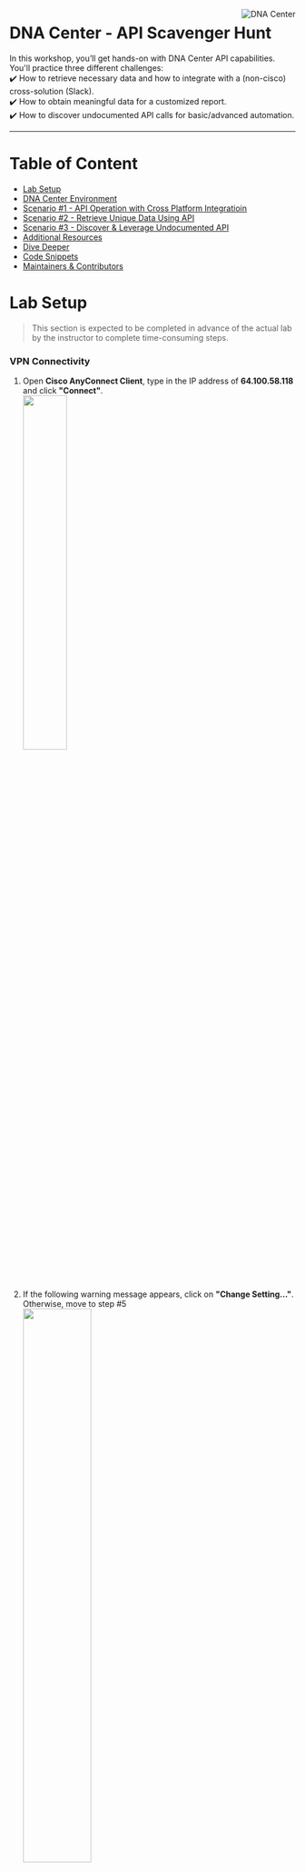 [<img align="right" src="https://github.com/chaudharyrr/AS-Delivery-CiscoLiveSanDiego2019/blob/master/DEVNET-2178/pics/general/ciscoDNAC1.png" title="DNA Center">](https://www.cisco.com/c/en/us/products/cloud-systems-management/dna-center/index.html)

# DNA Center - API Scavenger Hunt
In this workshop, you’ll get hands-on with DNA Center API capabilities. You'll practice three different challenges: <br />
:heavy_check_mark: How to retrieve necessary data and how to integrate with a (non-cisco) cross-solution (Slack). <br />
:heavy_check_mark: How to obtain meaningful data for a customized report. <br />
:heavy_check_mark: How to discover undocumented API calls for basic/advanced automation. <br />

---
# Table of Content
* [Lab Setup](#lab-setup)
* [DNA Center Environment](#dna-center-environment)
* [Scenario #1 - API Operation with Cross Platform Integratioin](#scenario-1)
* [Scenario #2 - Retrieve Unique Data Using API](#scenario-2)
* [Scenario #3 - Discover & Leverage Undocumented API](#scenario-3)
* [Additional Resources](#additional-resources)
* [Dive Deeper](#dive-deeper)
* [Code Snippets](#code-snippets)
* [Maintainers & Contributors](#maintainers--contributors)

# Lab Setup
> This section is expected to be completed in advance of the actual lab by the instructor to complete time-consuming steps.
### VPN Connectivity
1.	Open **Cisco AnyConnect Client**, type in the IP address of **64.100.58.118** and click **"Connect"**.<br />
    <img src="https://github.com/chaudharyrr/AS-Delivery-CiscoLiveSanDiego2019/blob/master/DEVNET-2178/pics/vpnConnectivity/vpnConnect1.png" width="40%" height="40%">

2.	If the following warning message appears, click on **"Change Setting..."**. Otherwise, move to step #5<br />
    <img src="https://github.com/chaudharyrr/AS-Delivery-CiscoLiveSanDiego2019/blob/master/DEVNET-2178/pics/vpnConnectivity/vpnConnect2.png" width="50%" height="50%">

3.	Uncheck the  **“Block connections to untrusted servers”** option (it's the last one) and close the window. <br />
    <img src="https://github.com/chaudharyrr/AS-Delivery-CiscoLiveSanDiego2019/blob/master/DEVNET-2178/pics/vpnConnectivity/vpnConnect3.png" width="40%" height="40%">

4.	Re-establish the VPN connection by clicking **"Connect** again. <br />
    <img src="https://github.com/chaudharyrr/AS-Delivery-CiscoLiveSanDiego2019/blob/master/DEVNET-2178/pics/vpnConnectivity/vpnConnect1.png" width="40%" height="40%">

5.	A new warning message would appear, click **"Connect Anyway"**. <br />
    <img src="https://github.com/chaudharyrr/AS-Delivery-CiscoLiveSanDiego2019/blob/master/DEVNET-2178/pics/vpnConnectivity/vpnConnect4.png" width="50%" height="50%">

6.	When the login prompt appears, type in the following **Username** and **Password**. Once done, click **OK**. <br />

    ```yaml
    Username: scmcdona
    Password: CLus2019!
    ```

    <img src="https://github.com/chaudharyrr/AS-Delivery-CiscoLiveSanDiego2019/blob/master/DEVNET-2178/pics/vpnConnectivity/vpnConnect5.png" width="40%" height="40%">

### Repo Clone
7. Open a **Terminal** window (Press CMD + Space, type "Terminal" and hit return). <br />

8. Clone the lab code to your workstation (Copy & Paste the commands below). <br />

    ```concole
    cd /tmp
    git clone https://github.com/chaudharyrr/AS-Delivery-CiscoLiveSanDiego2019/
    cd AS-Delivery-CiscoLiveSanDiego2019/DEVNET-2178/scripts
    ```

### Lab Initialization
9. From the terminal window, run **`./setup.sh`** to initialize the lab environment. This will create a Python virtual environment, activate it, and install prerequisites. <br />

:warning:**Note: This step may take 1 - 2 minutes.**

<details>
      <summary>Sample Setup Output"</summary>

  ```concole
  Setting up the workstation environment for the lab.

  Creating Python 3 Virtual Environment
  Collecting requests (from -r requirements.txt (line 1))
    Using cached https://files.pythonhosted.org/packages/ff/17/5cbb026005115301a8fb2f9b0e3e8d32313142fe8b617070e7baad20554f/requests-2.20.1-py2.py3-none-any.whl
  Collecting pyOpenSSL (from -r requirements.txt (line 2))
    Using cached https://files.pythonhosted.org/packages/96/af/9d29e6bd40823061aea2e0574ccb2fcf72bfd6130ce53d32773ec375458c/pyOpenSSL-18.0.0-py2.py3-none-any.whl
  Collecting ndg-httpsclient (from -r requirements.txt (line 3))
    Using cached https://files.pythonhosted.org/packages/fb/67/c2f508c00ed2a6911541494504b7cac16fe0b0473912568df65fd1801132/ndg_httpsclient-0.5.1-py3-none-any.whl
  Collecting pyasn1 (from -r requirements.txt (line 4))
    Using cached https://files.pythonhosted.org/packages/d1/a1/7790cc85db38daa874f6a2e6308131b9953feb1367f2ae2d1123bb93a9f5/pyasn1-0.4.4-py2.py3-none-any.whl
  Collecting tabulate (from -r requirements.txt (line 5))
    Using cached https://files.pythonhosted.org/packages/12/c2/11d6845db5edf1295bc08b2f488cf5937806586afe42936c3f34c097ebdc/tabulate-0.8.2.tar.gz
  Collecting six (from -r requirements.txt (line 6))
    Using cached https://files.pythonhosted.org/packages/67/4b/141a581104b1f6397bfa78ac9d43d8ad29a7ca43ea90a2d863fe3056e86a/six-1.11.0-py2.py3-none-any.whl
  Collecting slackclient (from -r requirements.txt (line 7))
    Using cached https://files.pythonhosted.org/packages/0d/2f/1378e64a843a5a8a83d73caa59ac88c36c67e2b41ac0fab3422080ff13bd/slackclient-1.3.0-py2.py3-none-any.whl
  Collecting simple-crypt (from -r requirements.txt (line 8))
    Using cached https://files.pythonhosted.org/packages/60/66/5bf6feb073f715a61492f8a6d444ad3d884ada71af317ce7a9c80bebee60/simple-crypt-4.1.7.tar.gz
  Collecting idna<2.8,>=2.5 (from requests->-r requirements.txt (line 1))
    Using cached https://files.pythonhosted.org/packages/4b/2a/0276479a4b3caeb8a8c1af2f8e4355746a97fab05a372e4a2c6a6b876165/idna-2.7-py2.py3-none-any.whl
  Collecting urllib3<1.25,>=1.21.1 (from requests->-r requirements.txt (line 1))
    Using cached https://files.pythonhosted.org/packages/62/00/ee1d7de624db8ba7090d1226aebefab96a2c71cd5cfa7629d6ad3f61b79e/urllib3-1.24.1-py2.py3-none-any.whl
  Collecting certifi>=2017.4.17 (from requests->-r requirements.txt (line 1))
    Using cached https://files.pythonhosted.org/packages/56/9d/1d02dd80bc4cd955f98980f28c5ee2200e1209292d5f9e9cc8d030d18655/certifi-2018.10.15-py2.py3-none-any.whl
  Collecting chardet<3.1.0,>=3.0.2 (from requests->-r requirements.txt (line 1))
    Using cached https://files.pythonhosted.org/packages/bc/a9/01ffebfb562e4274b6487b4bb1ddec7ca55ec7510b22e4c51f14098443b8/chardet-3.0.4-py2.py3-none-any.whl
  Collecting cryptography>=2.2.1 (from pyOpenSSL->-r requirements.txt (line 2))
    Using cached https://files.pythonhosted.org/packages/18/d5/7f725ac9ff162c93f67087414961b8256019527093d31e4c1fa9c377170a/cryptography-2.4.2-cp34-abi3-macosx_10_6_intel.whl
  Collecting websocket-client<1.0a0,>=0.35 (from slackclient->-r requirements.txt (line 7))
    Using cached https://files.pythonhosted.org/packages/26/2d/f749a5c82f6192d77ed061a38e02001afcba55fe8477336d26a950ab17ce/websocket_client-0.54.0-py2.py3-none-any.whl
  Collecting pycrypto (from simple-crypt->-r requirements.txt (line 8))
    Using cached https://files.pythonhosted.org/packages/60/db/645aa9af249f059cc3a368b118de33889219e0362141e75d4eaf6f80f163/pycrypto-2.6.1.tar.gz
  Collecting cffi!=1.11.3,>=1.7 (from cryptography>=2.2.1->pyOpenSSL->-r requirements.txt (line 2))
    Using cached https://files.pythonhosted.org/packages/8e/be/40b1bc2c3221acdefeb9dab6773d43cda7543ed0d8c8df8768f05af2d01e/cffi-1.11.5-cp36-cp36m-macosx_10_6_intel.whl
  Collecting asn1crypto>=0.21.0 (from cryptography>=2.2.1->pyOpenSSL->-r requirements.txt (line 2))
    Using cached https://files.pythonhosted.org/packages/ea/cd/35485615f45f30a510576f1a56d1e0a7ad7bd8ab5ed7cdc600ef7cd06222/asn1crypto-0.24.0-py2.py3-none-any.whl
  Collecting pycparser (from cffi!=1.11.3,>=1.7->cryptography>=2.2.1->pyOpenSSL->-r requirements.txt (line 2))
    Using cached https://files.pythonhosted.org/packages/68/9e/49196946aee219aead1290e00d1e7fdeab8567783e83e1b9ab5585e6206a/pycparser-2.19.tar.gz
  Installing collected packages: idna, urllib3, certifi, chardet, requests, six, pycparser, cffi, asn1crypto, cryptography, pyOpenSSL, pyasn1, ndg-httpsclient, tabulate, websocket-client, slackclient, pycrypto, simple-crypt
    Running setup.py install for pycparser ... done
    Running setup.py install for tabulate ... done
    Running setup.py install for pycrypto ... done
    Running setup.py install for simple-crypt ... done
  Successfully installed asn1crypto-0.24.0 certifi-2018.10.15 cffi-1.11.5 chardet-3.0.4 cryptography-2.4.2 idna-2.7 ndg-httpsclient-0.5.1 pyOpenSSL-18.0.0 pyasn1-0.4.4 pycparser-2.19 pycrypto-2.6.1 requests-2.20.1 simple-crypt-4.1.7 six-1.11.0 slackclient-1.3.0 tabulate-0.8.2 urllib3-1.24.1 websocket-client-0.54.0
  You are using pip version 9.0.1, however version 18.1 is available.
  You should consider upgrading via the 'pip install --upgrade pip' command.

  Setup complete.  To begin the lab run:

   source start
 ```
</details>

### Lab Startup
10. Run **`source start`** to prepare the workstation and to activate the pre-created Python virtual environment. <br />

<details>
  <summary>Sample Start Output</summary>

 ```concole
  Preparing the Workstation to Run this lab

  Note: This command script should be run with 'source start'
  to prepare the active terminal session.

  Activating Python Virtual Environment
  Opening Incognito browser windows for lab
 ```
</details>

### DNA Center and Slack Login
11. From the Incognito web browser, sign in to **DNA Center** using your assigned **Username** and **Password** and to **Slack** (ciscolive-workspace) using your assigned **Email Address** and **Password** (please check the  **[table](#login-information)** below for your credentials). For example: <br />
    <img src="https://github.com/chaudharyrr/AS-Delivery-CiscoLiveSanDiego2019/blob/master/DEVNET-2178/pics/general/slackLogin1_2.png" width="40%" height="40%">

12. In Slack portal, make sure that you see the welcome message in the **"# ciscolive-SD-2019"** channel. <br />
    <img src="hhttps://github.com/chaudharyrr/AS-Delivery-CiscoLiveSanDiego2019/blob/master/DEVNET-2178/pics/general/slackLogin3_2.png" width="50%" height="50%">

--------------------------------------------------------------------------------------------------

# DNA Center Environment
<div align="right">
    <b><a href="#table-of-content">↥ back to top</a></b>
</div>

### Login Information

|User   |DNA Center IP|DNA Center Username|DNA Center Password     |Slack Username |Slack Password     |
|:-----:|:-------------:|:------:|:-----------:|:------------------------------:|:-----------:|
|**User1**|`172.31.37.71`|`admin1`|`ciscolive123!`|`admin.1@ciscoliveSanDiego2019.com`|`ciscolive123!`|
|**User2**|`172.31.37.71`|`admin2`|`ciscolive123!`|`admin.2@ciscoliveSanDiego2019.com`|`ciscolive123!`|
|**User3**|`172.31.37.71`|`admin3`|`ciscolive123!`|`admin.3@ciscoliveSanDiego2019.com`|`ciscolive123!`|
|**User4**|`172.31.37.71`|`admin4`|`ciscolive123!`|`admin.4@ciscoliveSanDiego2019.com`|`ciscolive123!`|
|**User5**|`172.31.37.71`|`admin5`|`ciscolive123!`|`admin.5@ciscoliveSanDiego2019.com`|`ciscolive123!`|
|**User6**|`172.31.37.71`|`admin6`|`ciscolive123!`|`admin.6@ciscoliveSanDiego2019.com`|`ciscolive123!`|
|**User7**|`172.31.37.71`|`admin7`|`ciscolive123!`|`admin.7@ciscoliveSanDiego2019.com`|`ciscolive123!`|
|**User8**|`172.31.37.71`|`admin8`|`ciscolive123!`|`admin.8@ciscoliveSanDiego2019.com`|`ciscolive123!`|
|**User9**|`172.31.37.71`|`admin9`|`ciscolive123!`|`admin.9@ciscoliveSanDiego2019.com`|`ciscolive123!`|
|**User10**|`172.31.37.71`|`admin10`|`ciscolive123!`|`admin.10@ciscoliveSanDiego2019.com`|`ciscolive123!`|

--------------------------------------------------------------------------------------------------

# Scenario #1
<div align="right">
    <b><a href="#table-of-content">↥ back to top</a></b>
</div>

![alt text](https://github.com/chaudharyrr/AS-Delivery-CiscoLiveSanDiego2019/blob/master/DEVNET-2178/pics/storyStrip/story1/story1.png)
### Lab Objectives & Flow
![alt text](https://github.com/chaudharyrr/AS-Delivery-CiscoLiveSanDiego2019/blob/master/DEVNET-2178/pics/storyStrip/story1/lab1Flow.png) <br />

13. Let us quickly review the DNA Center "Network Discovery" API calls in **[Cisco documentation](https://developer.cisco.com/site/dna-center-rest-api/)** (please right-click and open in a new tab).

<img src="https://github.com/chaudharyrr/AS-Delivery-CiscoLiveSanDiego2019/blob/master/DEVNET-2178/pics/general/DidYouKnow.png" width="7%" height="7%">**In DNA Center 1.2.10, there are 146 documented API calls. Many of them, have additional sub-options/calls**. <br />

14. right-click (open in a new tab) on the following POST API call to get in-depth information about all the available data types. <br />
<p align="center">
    <a href="https://developer.cisco.com/site/dna-center-rest-api/"><img src="https://github.com/chaudharyrr/AS-Delivery-CiscoLiveSanDiego2019/blob/master/DEVNET-2178/pics/discoveryAPICalls/discoveryAPI1.png" title="DNA Center API Calls" align="center" /></a>
</p>

15. In this lab, we will trigger an IP-range discovery from CLI, leveraging several DNA Center and Slack API calls, using Python scripting. Due to time constraint, the script was already created. <br />
To execute the script, copy and paste the following command in the terminal: **`python autoDiscovery_viaIPRange.py`**  <br />

16. Please enter the following information to start the device discovery: (IP Address value is pre filled to save time) <br />

|Prompt   | Input |
|:-----|:-------------|
|IP Address | **`172.31.37.71`** |
|Username | For example: **`admin1`** |
|Password | **`ciscolive123!`** |
|IP Range | **`7.1.1.1-7.1.1.254`** |
|Your First and Last Name | For example: **`John Doe`** |
|Slack Password | **`ciscolive123!`** |

:warning:**Please check the [table](#login-information) above for your assigned credentials.** <br />
:warning:**In case of typos, please click on "control C" to stop the script execution. After that, copy and paste `python autoDiscovery_viaIPRange.py` to restart this exercise.**

An example of script execution: <br />
    ![alt text](https://github.com/chaudharyrr/AS-Delivery-CiscoLiveSanDiego2019/blob/master/DEVNET-2178/pics/storyStrip/story1/Discovery1_3.png) <br />

17. In DNA Center, click on the **"Find New Devices"** hyperlink (located under the **"Network Devices"** section) to reach the **Discovery** page and check the the following (Another option is to click on the **rubric cub** icon (upper right), and select **Discovery**): <br />
<img src="https://github.com/chaudharyrr/AS-Delivery-CiscoLiveSanDiego2019/blob/master/DEVNET-2178/pics/storyStrip/story1/Discovery0.png" width="30%" height="30%">

* **DNA Center Discovery Window** - On the left-hand side, look for your discovery job (Hint: Search for your first and last name). <br />

    <details>
      <summary>Example of Discovery Operation</summary>
      <img align="left" src="https://github.com/chaudharyrr/AS-Delivery-CiscoLiveSanDiego2019/blob/master/DEVNET-2178/pics/storyStrip/story1/Discovery2.png" title="Discovery Operation">
    </details>

* **Slack Web Client** - What just happened? :smiley: (Hint: Check the **"# ciscolive-sd-2019"** channel).  <br />

    <details>
      <summary>Example of Slack Web Client Notification</summary>
      <img align="left" src="https://github.com/chaudharyrr/AS-Delivery-CiscoLiveSanDiego2019/blob/master/DEVNET-2178/pics/storyStrip/story1/Discovery3.png" title="Slack Web Client Notification"><br /><br />
    </details><br /><br /><br /><br />

## Section Summary and Key Points
<table>
<tr>
<td>
  By running the DNA Center Discovery script, DNA Center auto-started a discovery process based on a user-defined IP Address range. The script also notified the group Slack channel about the discovery operation. All these operations were done using (published) API calls wrapped in a python script. A similar Discovery script, using an input file,  was created as well. Please contact the instructors for additional information.
</td>
</tr>
</table>

--------------------------------------------------------------------------------------------------

# Scenario #2
<div align="right">
    <b><a href="#table-of-content">↥ back to top</a></b>
</div>

![alt text](https://github.com/chaudharyrr/AS-Delivery-CiscoLiveSanDiego2019/blob/master/DEVNET-2178/pics/storyStrip/story2/story2.png) <br />
### Lab Objectives and Flow
![alt text](https://github.com/chaudharyrr/AS-Delivery-CiscoLiveSanDiego2019/blob/master/DEVNET-2178/pics/storyStrip/story2/lab2Flow.png)

18. Let us review the available DNA Center "Interfaces" API calls in **[Cisco documentation](https://developer.cisco.com/site/dna-center-rest-api/)**. (Hint: Search for ***"Get all interfaces"*** ) <br />

19. right-click on the following GET API call to get in-depth information about all the available data types. <br />
<p align="center">
    <a href="https://pubhub.devnetcloud.com/media/dna-center-api-1210/docs/swagger_dnacp_1210_annotated.html#!/Devices/getAllInterfaces"><img src="https://github.com/chaudharyrr/AS-Delivery-CiscoLiveSanDiego2019/blob/master/DEVNET-2178/pics/storyStrip/story2/newReport1.png" title="DNA Center API Calls" align="center" /></a>
</p>

20. Review the available data (i.e., response) of this API call. <br /> Do you see any value that may help with?

    ```yaml
    {
      "response": [
        {
          "adminStatus": "string",
          "className": "string",
          "description": "string",
          "deviceId": "string",
          "duplex": "string",
          "id": "string",
          "ifIndex": "string",
          "instanceTenantId": "string",
          "instanceUuid": "string",
          "interfaceType": "string",
          "ipv4Address": "string",
          "ipv4Mask": "string",
          "isisSupport": "string",
          "lastUpdated": "string",
          "macAddress": "string",
          "mappedPhysicalInterfaceId": "string",
          "mappedPhysicalInterfaceName": "string",
          "mediaType": "string",
          "nativeVlanId": "string",
          "ospfSupport": "string",
          "pid": "string",
          "portMode": "string",
          "portName": "string",
          "portType": "string",
          "serialNo": "string",
          "series": "string",
     =>   "speed": "string",  <=
          "status": "string",
          "vlanId": "string",
          "voiceVlan": "string"
        }
      ],
      "version": "string"
    }
    ```

21. **Great Job, you have found it!** :thumbsup: <br /> In this exercise, we will trigger specific API calls, leveraging two DNA Center API calls and Python scripting. Due to time constraint, the python script was already created. <br /> To execute the script, copy and paste the following command in the terminal: **`python autoReport_IFSpeedConf.py`**  <br />

22. Please enter the following information to generate the report: (IP Address value is pre filled to save time) <br />

|Prompt   | Input |
|:-----|:-------------|
|IP Address | **`172.31.37.71`** |
|Username | For example: **`admin1`** |
|Password | **`ciscolive123!`** |

:warning:**Please check the [table](#login-information) above for your assigned credentials.** <br />
:warning:**In case of typos, please click on "control C" to stop the script execution. After that, copy and paste `python autoReport_IFSpeedConf.py` to restart this exercise.** <br />
:warning:**It is recommended to expand the Terminal window to 160x70 for optimal view.** <br />

An example of script execution: <br />
    ![alt text](https://github.com/chaudharyrr/AS-Delivery-CiscoLiveSanDiego2019/blob/master/DEVNET-2178/pics/storyStrip/story2/newReport2_3.png)

23. For advance reports, please use the **Command Runner** API calls.

<details>
  <summary>Command Runner - API Implantation via Postman (High-Level Overview)</summary>
    <p>

##### The Command Runner API requires four API calls.
##### 1. POST - Retrieve the API key.
##### 2. POST - Send the Command Runner API call and the payload (per deviceUuid).
##### 3. GET - Find the taskID of the previous POST command.
##### 4. GET - Find the file which stores the API call result.
##### Please see (Postman) captures below (note that the API response is not JSON - Content-Type→text/html; charset=utf-8).
</p>
<img align="left" src="https://github.com/chaudharyrr/AS-Delivery-CiscoLiveSanDiego2019/blob/master/DEVNET-2178/pics/general/apiCommandRunner1.png" title="API Command Runner call1 (POST)">

<img align="left" src="https://github.com/chaudharyrr/AS-Delivery-CiscoLiveSanDiego2019/blob/master/DEVNET-2178/pics/general/apiCommandRunner2.png" title="API Command Runner call2 (POST)">

<img align="left" src="https://github.com/chaudharyrr/AS-Delivery-CiscoLiveSanDiego2019/blob/master/DEVNET-2178/pics/general/apiCommandRunner3.png" title="API Command Runner call3 (GET)">

<img align="left" src="https://github.com/chaudharyrr/AS-Delivery-CiscoLiveSanDiego2019/blob/master/DEVNET-2178/pics/general/apiCommandRunner4.png" title="API Command Runner call4 (GET)">

</details>

## Section Summary and Key Points
<table>
<tr>
<td>
  In this section, we saw how to leverage the "Get All Interfaces" API call do build a tailor-made report. The generated data can be uploaded/integrated with cross-solutions such as Spark, Qlik, SmartSheet, and others.
</td>
</tr>
</table>

--------------------------------------------------------------------------------------------------

# Scenario #3
<div align="right">
    <b><a href="#table-of-content">↥ back to top</a></b>
</div>

![alt text](https://github.com/chaudharyrr/AS-Delivery-CiscoLiveSanDiego2019/blob/master/DEVNET-2178/pics/storyStrip/story3/story3.png)
### Lab Objectives and Flow
![alt text](https://github.com/chaudharyrr/AS-Delivery-CiscoLiveSanDiego2019/blob/master/DEVNET-2178/pics/storyStrip/story3/lab3Flow.png) <br />

:warning:**For this exercise, it is recommended to line-up the windows for optimal view.** <br />

24.	In DNA Canter GUI, right-click (anywhere) and choose **“Inspect”**. <br />
    <img src="https://github.com/chaudharyrr/AS-Delivery-CiscoLiveSanDiego2019/blob/master/DEVNET-2178/pics/storyStrip/story3/newAPI3.png" width="15%" height="15%">

25.	A new **Developer Tools** section will appear. <br />
    <img src="https://github.com/chaudharyrr/AS-Delivery-CiscoLiveSanDiego2019/blob/master/DEVNET-2178/pics/storyStrip/story3/newAPI4.png" width="80%" height="80%">

26.	Click on the **“Network”** tab. <br />
    <img src ="https://github.com/chaudharyrr/AS-Delivery-CiscoLiveSanDiego2019/blob/master/DEVNET-2178/pics/storyStrip/story3/newAPI5.png" width="80%" height="80%">
 

27.	Click on the **“:”** icon (right-hand side) and then choose **“Undock into separate window”**. <br />
    <img src="https://github.com/chaudharyrr/AS-Delivery-CiscoLiveSanDiego2019/blob/master/DEVNET-2178/pics/storyStrip/story3/newAPI6.png" width="25%" height="25%">  

28.	Now go back to DNA Canter GUI window and click on the **"Setting"** icon and choose **“System Settings”**. <br />
    ![alt text](https://github.com/chaudharyrr/AS-Delivery-CiscoLiveSanDiego2019/blob/master/DEVNET-2178/pics/storyStrip/story3/newAPI11.png)  

29.	In the **"System Setting"** windows, click on the **“Users”** tab. <br />
    ![alt text](https://github.com/chaudharyrr/AS-Delivery-CiscoLiveSanDiego2019/blob/master/DEVNET-2178/pics/storyStrip/story3/newAPI13.png)

30.	A new **“Users – Change Password”** window will appear. <br />
    ![alt text](https://github.com/chaudharyrr/AS-Delivery-CiscoLiveSanDiego2019/blob/master/DEVNET-2178/pics/storyStrip/story3/newAPI14.png)  

31.	Click on **“User Management”**. <br />
    ![alt text](https://github.com/chaudharyrr/AS-Delivery-CiscoLiveSanDiego2019/blob/master/DEVNET-2178/pics/storyStrip/story3/newAPI15.png)  
 
32.	Click on the **Add** button on the right side. <br />
    ![alt text](https://github.com/chaudharyrr/AS-Delivery-CiscoLiveSanDiego2019/blob/master/DEVNET-2178/pics/storyStrip/story3/newAPI16.png)  
33. Create a new user (using the following information) :heavy_exclamation_mark:**DO NOT CLICK ON "Save"**:heavy_exclamation_mark::

```yaml
First Name: Your first name (e.g. John)
Last Name: Your last name (e.g. Doe)
Username: Your first character of your First name & your Last name (e.g. jdoe)
Password: ciscolive123!
Role: NETWORK-ADMIN-ROLE
```

<img src="https://github.com/chaudharyrr/AS-Delivery-CiscoLiveSanDiego2019/blob/master/DEVNET-2178/pics/storyStrip/story3/newAPI17.png" width="45%" height="45%">

34.	In the Developer Tools window, clear all printout by clicking on the following icon (note that all the tracked data got cleared). <br />
    ![alt text](https://github.com/chaudharyrr/AS-Delivery-CiscoLiveSanDiego2019/blob/master/DEVNET-2178/pics/storyStrip/story3/newAPI18.png)

35.	Click on **"Save"** to create the user. <br />

36.	Make sure that the user was successfully created. <br />
    ![alt text](https://github.com/chaudharyrr/AS-Delivery-CiscoLiveSanDiego2019/blob/master/DEVNET-2178/pics/storyStrip/story3/newAPI19.png)

37.	Check the Developer Tools window. A similar trace will appear: <br />
    ![alt text](https://github.com/chaudharyrr/AS-Delivery-CiscoLiveSanDiego2019/blob/master/DEVNET-2178/pics/storyStrip/story3/newAPI20.png)

38.	Click on the first session (<img src="https://github.com/chaudharyrr/AS-Delivery-CiscoLiveSanDiego2019/blob/master/DEVNET-2178/pics/storyStrip/story3/newAPI21.png" width="20%" height="20%">) and review the following API captured information (on the right-hand side): <br />
* **“Request URL”** (Top right-hand side -> Headers -> General) <br />
    ![alt text](https://github.com/chaudharyrr/AS-Delivery-CiscoLiveSanDiego2019/blob/master/DEVNET-2178/pics/storyStrip/story3/newAPI22.png) <br /><br />
* **"Request Payload”** (Loewer right-hand side -> Headers -> Request Payload) <br />
    ![alt text](https://github.com/chaudharyrr/AS-Delivery-CiscoLiveSanDiego2019/blob/master/DEVNET-2178/pics/storyStrip/story3/newAPI23.png)

<img src="https://github.com/chaudharyrr/AS-Delivery-CiscoLiveSanDiego2019/blob/master/DEVNET-2178/pics/storyStrip/story3/newAPI24.png" width="7%" height="7%">**WOW! that is AWESOME! Why?** <br />

:bulb: We just discovered an undocumented POST API call. <br />
:bulb: Along with that, we found the payload information. <br /> <br />
In this exercise, we will leverage this information to create new users. <br />

39. Now, let us build a script which will use the newly discovered API for a bulk users creation (via a CSV file). Due to time constraint, the python script was already created. <br /> To execute the script, copy and paste the following command in the terminal: **`python autoUserCreate_viaFileImport.py`** <br />

40. Please enter the following information to create the new users (Note that the **input file** is based on your **user ID**, IP Address value is pre filled to save time): <br />

|Prompt   | Input |
|:-----|:-------------|
|IP Address | **`172.31.37.71`** |
|Username | For example: **`admin1`** |
|Password | **`ciscolive123!`** |
|Input file (for user admin1) | **`userList1.csv`**  |
|Input file (for user admin2) | **`userList2.csv`**  |
|Input file (for user admin3) | **`userList3.csv`**  |
|Input file (for user admin4) | **`userList4.csv`**  |
|Input file (for user admin5) | **`userList5.csv`**  |
|Input file (for user admin6) | **`userList6.csv`**  |
|Input file (for user admin7) | **`userList7.csv`**  |
|Input file (for user admin8) | **`userList8.csv`**  |
|Input file (for user admin9) | **`userList9.csv`**  |
|Input file (for user admin10) | **`userList10.csv`**  |

:warning:**In case of typos, please click on "control C" to stop the script execution. After that, copy and paste `python autoUserCreate_viaFileImport.py` to restart this exercise.**

An example for script execution: <br />
    ![alt text](https://github.com/chaudharyrr/AS-Delivery-CiscoLiveSanDiego2019/blob/master/DEVNET-2178/pics/storyStrip/story3/newAPI25_4.png)

41.	Go back to your browser and look at DNA Center again, you should see that the users were created successfully (Note: That's an example)<br />
    ![alt text](https://github.com/chaudharyrr/AS-Delivery-CiscoLiveSanDiego2019/blob/master/DEVNET-2178/pics/storyStrip/story3/newAPI26.png)

## Section Summary and Key Points

<table>
<tr>
<td>
  By running the DNA Center Bulk Users Creation script, DNA Center auto-configured a list of users from a CSV file. That was done using (undocumented) API call wrapped in a python script (A similar script can be created for modifying or deleting a list of users).
</td>
</tr>
</table>

# Additional Resources
<div align="right">
    <b><a href="#table-of-content">↥ back to top</a></b>
</div>

- Use the provided DNA Center application documentation (e.g. https://dna_ip/dna/apidoc).
- In DNA Center, there is an API tester which can be used to test API calls (e.g., https://dna_ip/dna/apitester).
- Check [Cisco DevNet](https://developer.cisco.com/docs/dna-center/) for API examples and code re-use.

# Dive Deeper
<div align="right">
    <b><a href="#table-of-content">↥ back to top</a></b>
</div>

Learning API is a challenge and a journey. <br /> There are several ways how to learn, practice and master API: <br />
- Practice DNA Center [Command Runner](https://www.cisco.com/c/en/us/td/docs/cloud-systems-management/network-automation-and-management/dna-center/1-2-6/user_guide/b_dnac_ug_1_2_6/about_command_runner.html) UI and API calls (the Command Runner enables you to run read-only commands on a network device and to retrieve its real-time configuration). <br />
- Take advantage of the built-in browsers [Inspect Element](https://developers.google.com/web/tools/chrome-devtools/network-performance/) tools. <br />
- Get familiar with [WireShark](https://www.wireshark.org/) (Network protocol analyzer). <br />
- Learn about [Fiddler](https://www.telerik.com/fiddler) (A powerful web debugging tool which logs HTTP(S) traffic between your computer and the Internet). <br />
- Contact Cisco.

# Code Snippets
<div align="right">
    <b><a href="#table-of-content">↥ back to top</a></b>
</div>

<details>
      <summary>Scenario #1 - "Discovery-viaIPRange.py"</summary>


  ```python
        !/usr/bin/env
        import urllib3
        urllib3.disable_warnings(urllib3.exceptions.InsecureRequestWarning)
        import json
        import sys
        import os
        import datetime
        import getpass
        import tabulate
        import requests
        from requests.auth import HTTPBasicAuth
        import warnings
        warnings.filterwarnings("ignore")
        requests.packages.urllib3.disable_warnings()
        #from slackclient import SlackClient
        import slack
        from simplecrypt import encrypt, decrypt
        from base64 import b64encode, b64decode

        os.system('clear')

        print("DNA Center - Discovery Using IP's Range (CiscoLive SanDiego 2019)")
        print("---------------------------------------------------------------")
        print
        dnac_ip         = input('IP Address: 172.31.37.71')
        username        = input('Username: ')
        password        = getpass.getpass('Password: ')
        range           = input ('IP Range: ')
        slackUser       = input('Your First and Last Name: ')
        SlackPassword   = getpass.getpass('Slack Password: ')
        #Overwriting the input value with the DNAC Server IP for our testing env
        dnac_ip         = "172.31.37.71"


        def getToken():
            post_url = "https://" + dnac_ip + "/api/system/v1/auth/token"
            headers = {'content-type': 'application/json'}
            response = requests.post(post_url, auth=HTTPBasicAuth(username=username,password=password), headers=headers,verify=False)
            if response.status_code != 200:
                print ("Verify Login \t\t\t\t \033[1;31;40m FAIL \033[0;0m")
                sys.exit()
            print
            print ("Verify Login \t\t\t\t \033[1;32;40m PASS \033[0;0m")
            print ("Retrieve Token ID \t\t\t \033[1;32;40m PASS \033[0;0m")
            r_json=response.json()
            token = r_json["Token"]
            return token

        def getCliInstanceUUID(token):
            url = "https://" + dnac_ip + "/api/v1/global-credential?credentialSubType=CLI"
            header = {"content-type": "application/json", "X-Auth-Token":token}
            response = requests.get(url, headers=header, verify=False)
            if response.status_code != 200:
                print ("Retrieve CLI Instanceuuid \t\t \033[1;31;40m FAIL \033[0;0m")
                sys.exit()
            print ("Retrieve CLI Instanceuuid \t\t \033[1;32;40m PASS \033[0;0m")
            r_json=response.json()
            cliUUID = r_json["response"][0]["instanceUuid"]
            return cliUUID

        def getSNMPv2InstanceUUID(token):
            url = "https://" + dnac_ip + "/api/v1/global-credential?credentialSubType=SNMPV2_READ_COMMUNITY"
            header = {"content-type": "application/json", "X-Auth-Token":token}
            response = requests.get(url, headers=header, verify=False)
            if response.status_code != 200:
                print ("Retrieve SNMPv2 Instanceuuid \t\t \033[1;31;40m FAIL \033[0;0m")
                sys.exit()
            print ("Retrieve SNMPv2 Instanceuuid \t\t \033[1;32;40m PASS \033[0;0m")
            r_json=response.json()
            snmpv2UUID = r_json["response"][0]["instanceUuid"]
            return snmpv2UUID

        def postDiscovery(token, cliUUID, snmpv2UUID):
            url = "https://" + dnac_ip + "/api/v1/discovery"
            payload = {"discoveryType":"Range",
                      "ipAddressList":"" + range + "",
                      "ipFilterList":[],
                      "protocolOrder":"ssh",
                      "cdpLevel":"16",
                      "timeout":"5",
                      "retry":"3",
                      "globalCredentialIdList":["" + cliUUID + "","" + snmpv2UUID + ""],
                      "name":"" + slackUser + ""}
            header = {"content-type": "application/json", "X-Auth-Token":token}
            response = requests.post(url,data=json.dumps(payload), headers=header, verify=False)
            if response.status_code != 202:
                print ("Run Discovery \t\t\t\t \033[1;31;40m FAIL \033[0;0m")
                sys.exit()
            r_json=response.json()
            taskID = r_json["response"]["taskId"]
            print ("Run Discovery \t\t\t\t \033[1;32;40m PASS \033[0;0m")

        def slackNotification():
            encoded_cipher = "c2MAAubr2Zix/EyX9+DFi0zCKMHeoSzeQESvOqEnlxoHynQAzOuuh7/YATb2aCNXq0JmiyENW4v87zFbK9HWkQpaD+CX4kNEsnZdcBWhUdYZ6kpbllGcOKiEnrUhz3lf6GwHp8VB4ZkgD5KoUQy6mz25wGBiyHgWK8Pxa6RoeosyyNryKQMQ4a0pFCdW69ki"
            cipher = b64decode(encoded_cipher)
            plaintext = decrypt(SlackPassword, cipher)
            str_data = plaintext.decode('utf-8')
            slack_token = str_data
            sc = SlackClient(slack_token)
            sc.api_call(
              "chat.postMessage",
              channel="CDMS29EKX",
              username=slackUser,
              icon_emoji=':thumbsup:',
              attachments= [
                    {
                        "fallback": "Required plain-text summary of the attachment.",
                        "color": "#36a64f",
                        "pretext": "[Auto-Generated Message]",
                        "author_name": "DNA Center",
                    	"author_icon": "https://pbs.twimg.com/profile_images/925717136281976832/UUA8Cz6q_400x400.jpg",
                        "title": "Devices Discovery (Using IPs Range) Started Successfuly",
                        "title_link": "https://api.slack.com/",
                        "fields": [
                            {
                                "title": "Priority - High",
                            }
                        ],
                        "image_url": "http://my-website.com/path/to/image.jpg",
                        "thumb_url": "http://example.com/path/to/thumb.png",
                        "footer": "Slack API",
                        "footer_icon": "https://platform.slack-edge.com/img/default_application_icon.png",
                    }
                ]
            )

        thetoken = getToken()
        theCliUUID = getCliInstanceUUID(thetoken)
        theSNMPv2UUID = getSNMPv2InstanceUUID(thetoken)
        postDiscovery(thetoken, theCliUUID, theSNMPv2UUID)
        theslackNotification = slackNotification()
  ```
</details> <br />

<details>
  <summary>Scenario #2 - "autoReport_IFSpeedConf.py"</summary>

  ```python
      #!/usr/bin/env
      import urllib3
      urllib3.disable_warnings(urllib3.exceptions.InsecureRequestWarning)
      import json
      import sys
      import os
      import datetime
      import getpass
      import tabulate
      import requests
      from requests.auth import HTTPBasicAuth
      import warnings
      warnings.filterwarnings("ignore")
      requests.packages.urllib3.disable_warnings() # Disable warnings
      from slackclient import SlackClient

      os.system('clear')

      print("DNA Center - Interface Speed Configuration (CiscoLive SanDiego 2019)")
      print("------------------------------------------------------------------")
      print
      dnac_ip     = input('IP Address: 172.31.37.71')
      username 	= input('Username: ')
      password 	= getpass.getpass('Password: ')
      #Overwriting dnac ip with the test env ip
      dnac_ip = "172.31.37.71"
      
      def getToken():
          post_url = "https://" + dnac_ip + "/api/system/v1/auth/token"
          headers = {'content-type': 'application/json'}
          response = requests.post(post_url, auth=HTTPBasicAuth(username=username,password=password), headers=headers,verify=False)
          if response.status_code != 200:
      		print ("Verify Login \t\t\t\t \033[1;31;40m FAIL \033[0;0m")
      		sys.exit()
          print
          print ("Verify Login \t\t\t\t \033[1;32;40m PASS \033[0;0m")
          print ("Retrieve Token ID \t\t\t \033[1;32;40m PASS \033[0;0m")
          r_json=response.json()
          token = r_json["Token"]
          return token

      def getInterfaceStatus(token):
      	url = "https://" + dnac_ip + "/dna/intent/api/v1/interface"
      	header = {"content-type": "application/json", "X-Auth-Token":token}
      	response = requests.get(url, headers=header, verify=False)
      	if response.status_code != 200:
      		print ("Retrieve Interfaces Status \t\t \033[1;31;40m FAIL \033[0;0m")
      		sys.exit()
      	print ("Retrieve Interfaces Status \t\t \033[1;32;40m PASS \033[0;0m")
      	r_json=response.json()
              devices = r_json["response"]
              device_list = []
              i=0
              for item in devices:
                  i+=1
                  device_list.append([i,item["portName"],item["portMode"],item["interfaceType"],item["status"],item["adminStatus"],item["speed"],item["vlanId"],item["ipv4Address"]])
      # We use tabulate module here to print a nice table format. You should use "pip" tool to install in your local machine
              table = (tabulate.tabulate(device_list, headers=['Port Name','Port Mode','Interface Type','Oper Status', 'Admin Satus', 'Speed (Kbit/sec)', 'VLAN ID', 'IP Address'],tablefmt="fancy_grid", numalign="center"))
              return table

      def tableFormat(table):
          print ("Formelizing Data \t\t\t \033[1;32;40m DONE \033[0;0m")
          print
          print(table)

      theTicket = getToken()
      thegetInterfaceStatus = getInterfaceStatus(theTicket)
      thetableFormat = tableFormat(thegetInterfaceStatus)
  ```
</details> <br />

<details>
  <summary>Scenario #3 - "autoUserCreate_viaFileImport.py"</summary>

  ```python
      #!/usr/bin/env
      import urllib3
      urllib3.disable_warnings(urllib3.exceptions.InsecureRequestWarning)
      import json
      import sys
      import os
      import datetime
      import getpass
      import tabulate
      import requests
      from requests.auth import HTTPBasicAuth
      import warnings
      warnings.filterwarnings("ignore")
      requests.packages.urllib3.disable_warnings()
      import csv

      os.system('clear')

      print("DNA Center - Bulk Users Creation (CiscoLive SanDiego 2019)")
      print("--------------------------------------------------------")
      print
      dnac_ip     = input('IP Address: 172.31.37.71')
      username        = input('Username: ')
      password        = getpass.getpass('Password: ')
      user_file       = input("Input File Name: ")
      cnt = 0
      #We are just overwriting the DNAC server IP to the test server env
      dnac_ip = "172.31.37.71"
      user_input = "/tmp/AS-Delivery-CiscoLiveSanDiego2019/DEVNET-2178/scripts/inputFiles/" + user_file

      assert os.path.exists(user_input), "Unable to find the file at, "+str(user_input)

      print("--------------------")
      print ("Verify Input File Location \t\t \033[1;32;40m PASS \033[0;0m")

      def readFile(token):
         token=token
         try:
              with open(user_input) as csvFile:
                  reader = csv.DictReader(csvFile)
                  for row in reader:
                      try:
                           createUser(token, row)
                      except:
                          print("Exception on %s!" % row)
         except:
              print("Unexpected error while reading config file:", sys.exc_info()[0])

      def getToken():
          post_url = "https://" + dnac_ip + "/api/system/v1/auth/token"
          headers = {'content-type': 'application/json'}
          response = requests.post(post_url, auth=HTTPBasicAuth(username=username,password=password), headers=headers,verify=False)
          if response.status_code != 200:
            print ("Verify Login \t\t\t\t \033[1;31;40m FAIL \033[0;0m")
            sys.exit()
          print ("Verify Login \t\t\t\t \033[1;32;40m PASS \033[0;0m")
          print ("Retrieve Token ID \t\t\t \033[1;32;40m PASS \033[0;0m")
          print("--------------------")
          r_json=response.json()
          token = r_json["Token"]
          return token

      def createUser(token, row):
         global cnt
         try:
            url = "https://" + dnac_ip + "/api/system/v1/identitymgmt/user"
            payload = {"firstName": row['firstName'],
                     "lastName": row['lastName'],
                     "username": row['userName'],
                     "passphrase": row['password'],
                     "roleList":[
                     row['role']
                     ]
                  }
            header = {"content-type": "application/json", "X-Auth-Token":token}
            response = requests.post(url, data=json.dumps(payload), headers=header, verify=False)
      #      print(response.content)
            if response.status_code != 200:
               print ("User Creation \t\t\t\t \033[1;31;40m FAIL \033[0;0m")
               sys.exit()
            r_json=response.json()
            taskID=r_json["response"]["userId"]
            cnt=cnt+1
            print ("User Creation " + str(cnt) + "\t\t\t\t \033[1;32;40m PASS \033[0;0m \tUsername:UserID", row['userName'] + ":" + taskID)
         except:
            print("Some error occurred in user creation", sys.exc_info()[0])

      token = getToken()
      readFile(token)
  ```
</details>

# Maintainers & Contributors
<div align="right">
    <b><a href="#table-of-content">↥ back to top</a></b>
</div>

:email: [Rajesh Chaudhary](mailto:rachaud2@cisco.com) <br />
:email: [Yossi Meloch](mailto:ymeloch@cisco.com) <br />
:email: [Stanley Chan](mailto:stanchan@cisco.com) <br />
:email: [Scott McDonald](mailto:cmcdona@cisco.com) <br />
<p align="center">
    <a href="https://www.cisco.com/c/en/us/products/cloud-systems-management/dna-center/index.html"><img src="https://media.giphy.com/media/QOwEXFdrKY364AwYND/giphy.gif" title="DNA Center" align="center" /></a>
</p>
